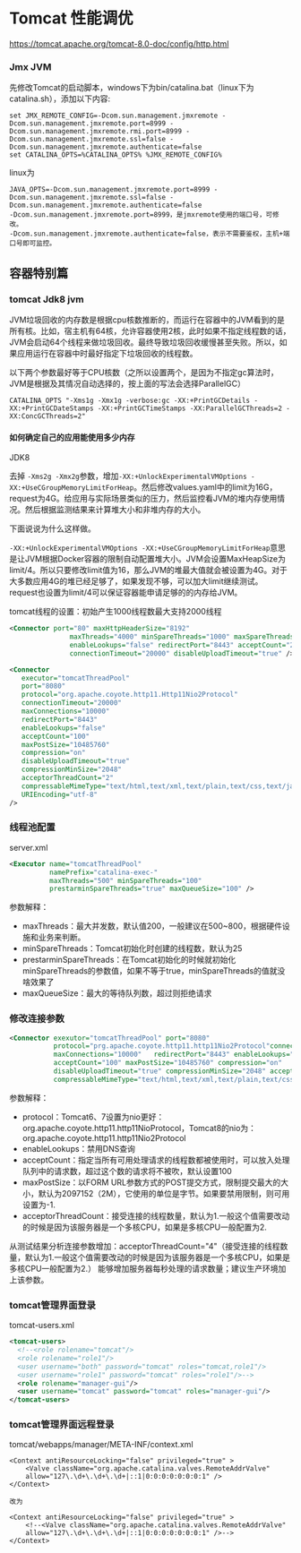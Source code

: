 # Tomcat 性能调优

https://tomcat.apache.org/tomcat-8.0-doc/config/http.html

### Jmx JVM

先修改Tomcat的启动脚本，windows下为bin/catalina.bat（linux下为catalina.sh），添加以下内容:
```
set JMX_REMOTE_CONFIG=-Dcom.sun.management.jmxremote -Dcom.sun.management.jmxremote.port=8999 -Dcom.sun.management.jmxremote.rmi.port=8999 -Dcom.sun.management.jmxremote.ssl=false -Dcom.sun.management.jmxremote.authenticate=false  
set CATALINA_OPTS=%CATALINA_OPTS% %JMX_REMOTE_CONFIG% 
```

linux为
```
JAVA_OPTS=-Dcom.sun.management.jmxremote.port=8999 -Dcom.sun.management.jmxremote.ssl=false -Dcom.sun.management.jmxremote.authenticate=false
-Dcom.sun.management.jmxremote.port=8999，是jmxremote使用的端口号，可修改。
-Dcom.sun.management.jmxremote.authenticate=false，表示不需要鉴权，主机+端口号即可监控。
```

## 容器特别篇

###  tomcat  Jdk8 jvm 
JVM垃圾回收的内存数是根据cpu核数推断的，而运行在容器中的JVM看到的是所有核。比如，宿主机有64核，允许容器使用2核，此时如果不指定线程数的话，JVM会启动64个线程来做垃圾回收。最终导致垃圾回收缓慢甚至失败。所以，如果应用运行在容器中时最好指定下垃圾回收的线程数。

以下两个参数最好等于CPU核数（之所以设置两个，是因为不指定gc算法时，JVM是根据及其情况自动选择的，按上面的写法会选择ParallelGC）

```
CATALINA_OPTS "-Xms1g -Xmx1g -verbose:gc -XX:+PrintGCDetails -XX:+PrintGCDateStamps -XX:+PrintGCTimeStamps -XX:ParallelGCThreads=2 -XX:ConcGCThreads=2"

```
#### 如何确定自己的应用能使用多少内存
JDK8

去掉 `-Xms2g -Xmx2g`参数，增加`-XX:+UnlockExperimentalVMOptions -XX:+UseCGroupMemoryLimitForHeap`。然后修改values.yaml中的limit为16G，request为4G。给应用与实际场景类似的压力，然后监控看JVM的堆内存使用情况。然后根据监测结果来计算堆大小和非堆内存的大小。

下面说说为什么这样做。

`-XX:+UnlockExperimentalVMOptions -XX:+UseCGroupMemoryLimitForHeap`意思是让JVM根据Docker容器的限制自动配置堆大小。JVM会设置MaxHeapSize为limit/4。所以只要修改limit值为16，那么JVM的堆最大值就会被设置为4G。对于大多数应用4G的堆已经足够了，如果发现不够，可以加大limit继续测试。 request也设置为limit/4可以保证容器能申请足够的的内存给JVM。


tomcat线程的设置：初始产生1000线程数最大支持2000线程
```xml
<Connector port="80" maxHttpHeaderSize="8192"
               maxThreads="4000" minSpareThreads="1000" maxSpareThreads="2000"
               enableLookups="false" redirectPort="8443" acceptCount="2000"
               connectionTimeout="20000" disableUploadTimeout="true" />
```           
```xml
<Connector 
   executor="tomcatThreadPool"
   port="8080" 
   protocol="org.apache.coyote.http11.Http11Nio2Protocol" 
   connectionTimeout="20000" 
   maxConnections="10000" 
   redirectPort="8443" 
   enableLookups="false" 
   acceptCount="100" 
   maxPostSize="10485760" 
   compression="on" 
   disableUploadTimeout="true" 
   compressionMinSize="2048" 
   acceptorThreadCount="2" 
   compressableMimeType="text/html,text/xml,text/plain,text/css,text/javascript,application/javascript" 
   URIEncoding="utf-8"
/>
```
###  线程池配置  

server.xml

```xml
<Executor name="tomcatThreadPool" 
          namePrefix="catalina-exec-" 
          maxThreads="500" minSpareThreads="100" 
          prestarminSpareThreads="true" maxQueueSize="100" />

```
参数解释：

* maxThreads：最大并发数，默认值200，一般建议在500~800，根据硬件设施和业务来判断。
* minSpareThreads：Tomcat初始化时创建的线程数，默认为25
* prestarminSpareThreads：在Tomcat初始化的时候就初始化minSpareThreads的参数值，如果不等于true，minSpareThreads的值就没啥效果了
* maxQueueSize：最大的等待队列数，超过则拒绝请求
 
### 修改连接参数
```xml
<Connector exexutor="tomcatThreadPool" port="8080" 
           protocol="prg.apache.coyote.http11.http11Nio2Protocol"connectionTimeout="20000" 
           maxConnections="10000"   redirectPort="8443" enableLookups="false"
           acceptCount="100" maxPostSize="10485760" compression="on"
           disableUploadTimeout="true" compressionMinSize="2048" acceptorThreadCount="2"
           compressableMimeType="text/html,text/xml,text/plain,text/css,text/javascript,application/javascript" YRIEncoding="utf-8" />
```
参数解释：

* protocol：Tomcat6、7设置为nio更好：org.apache.coyote.http11.http11NioProtocol，Tomcat8的nio为：org.apache.coyote.http11.http11Nio2Protocol
* enableLookups：禁用DNS查询
* acceptCount：指定当所有可用处理请求的线程数都被使用时，可以放入处理队列中的请求数，超过这个数的请求将不被吹，默认设置100
* maxPostSize：以FORM URL参数方式的POST提交方式，限制提交最大的大小，默认为2097152（2M），它使用的单位是字节。如果要禁用限制，则可用设置为-1.
* acceptorThreadCount：接受连接的线程数量，默认为1.一般这个值需要改动的时候是因为该服务器是一个多核CPU，如果是多核CPU一般配置为2.
 
从测试结果分析连接参数增加：acceptorThreadCount="4"（接受连接的线程数量，默认为1.一般这个值需要改动的时候是因为该服务器是一个多核CPU，如果是多核CPU一般配置为2.）  能够增加服务器每秒处理的请求数量；建议生产环境加上该参数。

### tomcat管理界面登录

tomcat-users.xml 

```xml
<tomcat-users>
  <!--<role rolename="tomcat"/>
  <role rolename="role1"/>
  <user username="both" password="tomcat" roles="tomcat,role1"/>
  <user username="role1" password="tomcat" roles="role1"/>-->
  <role rolename="manager-gui"/>
  <user username="tomcat" password="tomcat" roles="manager-gui"/>
</tomcat-users>
```

### tomcat管理界面远程登录

tomcat/webapps/manager/META-INF/context.xml

```
<Context antiResourceLocking="false" privileged="true" >
    <Valve className="org.apache.catalina.valves.RemoteAddrValve" 
    allow="127\.\d+\.\d+\.\d+|::1|0:0:0:0:0:0:0:1" />
</Context>

改为

<Context antiResourceLocking="false" privileged="true" >
    <!--<Valve className="org.apache.catalina.valves.RemoteAddrValve" 
    allow="127\.\d+\.\d+\.\d+|::1|0:0:0:0:0:0:0:1" />-->
</Context>
```
